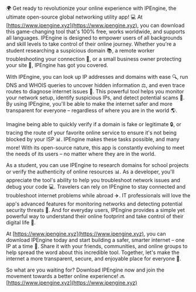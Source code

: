 🌍 Get ready to revolutionize your online experience with IPEngine, the ultimate open-source global networking utility app! 💻 At [https://www.ipengine.xyz](https://www.ipengine.xyz), you can download this game-changing tool that's 100% free, works worldwide, and supports all languages. IPEngine is designed to empower users of all backgrounds and skill levels to take control of their online journey. Whether you're a student researching a suspicious domain 📚, a remote worker troubleshooting your connection 🏢, or a small business owner protecting your site 💼, IPEngine has got you covered.

With IPEngine, you can look up IP addresses and domains with ease 🔍, run DNS and WHOIS queries to uncover hidden information ⚖️, and even trace routes to diagnose internet issues 📡. This powerful tool helps you monitor your network setup, identify suspicious IPs, and detect potential scams 🚨. By using IPEngine, you'll be able to make the internet safer and more transparent for everyone – regardless of where you are in the world 🌎.

Imagine being able to quickly verify if a domain is fake or legitimate 🔒, or tracing the route of your favorite online service to ensure it's not being blocked by your ISP 📊. IPEngine makes these tasks possible, and many more! With its open-source nature, this app is constantly evolving to meet the needs of its users – no matter where they are in the world.

As a student, you can use IPEngine to research domains for school projects or verify the authenticity of online resources 📊. As a developer, you'll appreciate the tool's ability to help you troubleshoot network issues and debug your code 💻. Travelers can rely on IPEngine to stay connected and troubleshoot internet problems while abroad ✈️. IT professionals will love the app's advanced features for monitoring networks and detecting potential security threats 🚨. And for everyday users, IPEngine provides a simple yet powerful way to understand their online footprint and take control of their digital life 💪.

At [https://www.ipengine.xyz](https://www.ipengine.xyz), you can download IPEngine today and start building a safer, smarter internet – one IP at a time 🔩. Share it with your friends, communities, and online groups to help spread the word about this incredible tool. Together, let's make the internet a more transparent, secure, and enjoyable place for everyone 🌈.

So what are you waiting for? Download IPEngine now and join the movement towards a better online experience! 🔜 [https://www.ipengine.xyz](https://www.ipengine.xyz)